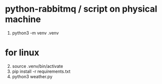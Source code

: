 # python-rabbitmq / script on physical machine

1. python3 -m venv .venv
# for linux
2. source .venv/bin/activate
3. pip install -r requirements.txt
4. python3 weather.py
